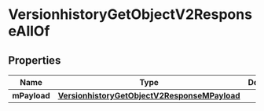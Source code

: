

# VersionhistoryGetObjectV2ResponseAllOf


## Properties

| Name | Type | Description | Notes |
|------------ | ------------- | ------------- | -------------|
|**mPayload** | [**VersionhistoryGetObjectV2ResponseMPayload**](VersionhistoryGetObjectV2ResponseMPayload.md) |  |  |



